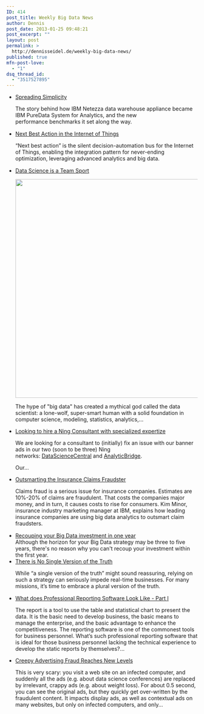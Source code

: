 ```yaml
---
ID: 414
post_title: Weekly Big Data News
author: Dennis
post_date: 2013-01-25 09:48:21
post_excerpt: ""
layout: post
permalink: >
  http://dennisseidel.de/weekly-big-data-news/
published: true
mfn-post-love:
  - "1"
dsq_thread_id:
  - "3517527895"
---
```

<ul class="scrd_digest">
<li><a href="http://feedproxy.google.com/~r/ibm-big-data-hub/~3/IZw0E2HgcUo/spreading-simplicity" rel="external">Spreading Simplicity</a>
<div><div><div><div><p>The story behind how IBM Netezza data warehouse appliance became IBM PureData System for Analytics, and the new performance benchmarks it set along the way.</p>
</div></div></div><img src="http://feeds.feedburner.com/~r/ibm-big-data-hub/~4/IZw0E2HgcUo" height="1" width="1" /></div>
</li>
<li><a href="http://feedproxy.google.com/~r/ibm-big-data-hub/~3/TBfn55Jx1BY/next-best-action-internet-things" rel="external">Next Best Action in the Internet of Things</a>
<div><div><div><div><p>“Next best action” is the silent decision-automation bus for the Internet of Things, enabling the integration pattern for never-ending optimization, leveraging advanced analytics and big data.</p>
</div></div></div><img src="http://feeds.feedburner.com/~r/ibm-big-data-hub/~4/TBfn55Jx1BY" height="1" width="1" /></div>
</li>
<li><a href="http://www.datasciencecentral.com/xn/detail/6448529%3ABlogPost%3A45639" rel="external">Data Science is a Team Sport</a>
<div><p><a href="http://api.ning.com:80/files/44Dm4SOFIO8xnFmaV5AjNBk1YUQczRCn4KUlj9AFH3VpqqBUxBmbvkcFSZoiT5rhtFdz72XXYZo-NGOXO62NuOde1dimlev9/DataScienceTeamJobTitlesandSkills.jpg" target="_self"><img src="http://api.ning.com:80/files/44Dm4SOFIO8xnFmaV5AjNBk1YUQczRCn4KUlj9AFH3VpqqBUxBmbvkcFSZoiT5rhtFdz72XXYZo-NGOXO62NuOde1dimlev9/DataScienceTeamJobTitlesandSkills.jpg" width="576"></img></a></p>
<p></p>
<p><span>The hype of "big data" has created a mythical god called the data scientist: a lone-wolf, super-smart human with a solid foundation in computer science, modeling, statistics, analytics,…</span></p></div>
</li>
<li><a href="http://www.datasciencecentral.com/xn/detail/6448529%3ABlogPost%3A45051" rel="external">Looking to hire a Ning Consultant with specialized expertize</a>
<div><p><span>We are looking for a consultant to (initially) fix an issue with our banner ads in our two (soon to be three) Ning networks: <a href="http://www.datasciencecentral.com/" rel="nofollow" target="_blank">DataScienceCentral</a> and <a href="http://analyticbridge.com/" rel="nofollow" target="_blank">AnalyticBridge</a>. </span></p>
<p><span>Our…</span></p></div>
</li>
<li><a href="http://feedproxy.google.com/~r/ibm-big-data-hub/~3/OACGn1t-zLQ/outsmarting-insurance-claims-fraudster" rel="external">Outsmarting the Insurance Claims Fraudster</a>
<div><div><div><div><p>Claims fraud is a serious issue for insurance companies. Estimates are 10%-20% of claims are fraudulent. That costs the companies major money, and in turn, it causes costs to rise for consumers. Kim Minor, insurance industry marketing manager at IBM, explains how leading insurance companies are using big data analytics to outsmart claim fraudsters.</p>
</div></div></div><img src="http://feeds.feedburner.com/~r/ibm-big-data-hub/~4/OACGn1t-zLQ" height="1" width="1" /></div>
</li>
<li><a href="http://www.techrepublic.com/blog/big-data-analytics/recouping-your-big-data-investment-in-one-year/336" rel="external">Recouping your Big Data investment in one year</a>
<div>Although the horizon for your Big Data strategy may be three to five years, there's no reason why you can't recoup your investment within the first year.</div>
</li>
<li><a href="http://feedproxy.google.com/~r/ibm-big-data-hub/~3/VOSL_F_srlQ/there-no-single-version-truth" rel="external">There is No Single Version of the Truth</a>
<div><div><div><div><p>While “a single version of the truth” might sound reassuring, relying on such a strategy can seriously impede real-time businesses. For many missions, it’s time to embrace a plural version of the truth.</p>
</div></div></div><img src="http://feeds.feedburner.com/~r/ibm-big-data-hub/~4/VOSL_F_srlQ" height="1" width="1" /></div>
</li>
<li><a href="http://www.datasciencecentral.com/xn/detail/6448529%3ABlogPost%3A44490" rel="external">What does Professional Reporting Software Look Like - Part I</a>
<div><p align="left">The report is a tool to use the table and statistical chart to present the data. It is the basic need to develop business, the basic means to manage the enterprise, and the basic advantage to enhance the competitiveness. The reporting software is one of the commonest tools for business personnel. What’s such professional reporting software that is ideal for those business personnel lacking the technical experience to develop the static reports by themselves?…</p></div>
</li>
<li><a href="http://www.datasciencecentral.com/xn/detail/6448529%3ABlogPost%3A44474" rel="external">Creepy Advertising Fraud Reaches New Levels</a>
<div><p><span>This is very scary: you visit a web site on an infected computer, and suddenly all the ads (e.g. about data science conferences) are replaced by irrelevant, crappy ads (e.g. about weight loss). For about 0.5 second, you can see the original ads, but they quickly get over-written by the fraudulent content. It impacts display ads, as well as contextual ads on many websites, but only on infected computers, and only…</span></p></div>
</li>
</ul>
